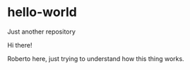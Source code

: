 # hello-world
Just another repository

Hi there! 

Roberto here, just trying to understand how this thing works.
